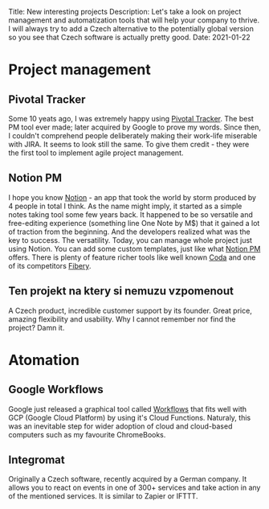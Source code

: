 Title: New interesting projects
Description: Let's take a look on project management and automatization tools that will help your company to thrive. I will always try to add a Czech
alternative to the potentially global version so you see that Czech software is actually pretty good.
Date: 2021-01-22

# Project management

## Pivotal Tracker
Some 10 yeats ago, I was extremely happy using [Pivotal Tracker](https://www.pivotaltracker.com/). The best PM tool ever made; later acquired by Google to
prove my words. Since then, I couldn't comprehend people deliberately making their work-life miserable with JIRA. It seems to look still the same. To give
them credit - they were the first tool to implement agile project management.

## Notion PM
I hope you know [Notion](https://notion.so) - an app that took the world by storm produced by 4 people in total I think. As the name might imply, it started
as a simple notes taking tool some few years back. It happened to be so versatile and free-editing experience (something line One Note by M$) that it gained
a lot of traction from the beginning. And the developers realized what was the key to success. The versatility. Today, you can manage whole project just using
Notion. You can add some custom templates, just like what [Notion PM](https://www.slashmint.com/notion-pm) offers. There is plenty of feature richer tools like well known [Coda](https://coda.io) and one of its competitors [Fibery](https://fibery.io).

## Ten projekt na ktery si nemuzu vzpomenout

A Czech product, incredible customer support by its founder. Great price, amazing flexibility and usability. Why I cannot remember nor find the project? Damn it.

# Atomation

## Google Workflows

Google just released a graphical tool called [Workflows](https://cloud.google.com/blog/products/application-development/get-to-know-google-cloud-workflows) that
fits well with GCP (Google Cloud Platform) by using it's Cloud Functions. Naturaly, this was an inevitable step for wider adoption of cloud and cloud-based
computers such as my favourite ChromeBooks.

## Integromat

Originally a Czech software, recently acquired by a German company. It allows you to react on events in one of 300+ services and 
take action in any of the mentioned services. It is similar to Zapier or IFTTT.
